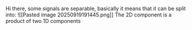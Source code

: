 Hi there, some signals are separable, basically it means that it can be split into:
![[Pasted image 20250919191445.png]]
The 2D component is a product of two 1D components

